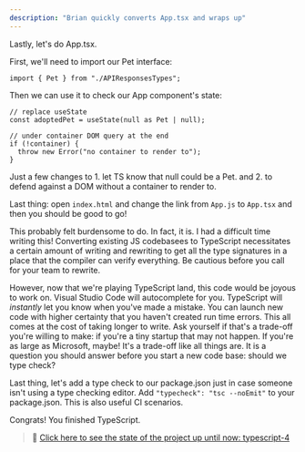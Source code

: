 ```yaml
---
description: "Brian quickly converts App.tsx and wraps up"
---
```


Lastly, let's do App.tsx.

First, we'll need to import our Pet interface:

```tsx
import { Pet } from "./APIResponsesTypes";
```

Then we can use it to check our App component's state:

```tsx
// replace useState
const adoptedPet = useState(null as Pet | null);

// under container DOM query at the end
if (!container) {
  throw new Error("no container to render to");
}
```

Just a few changes to 1. let TS know that null could be a Pet. and 2. to defend against a DOM without a container to render to.

Last thing: open `index.html` and change the link from `App.js` to `App.tsx` and then you should be good to go!

This probably felt burdensome to do. In fact, it is. I had a difficult time writing this! Converting existing JS codebasees to TypeScript necessitates a certain amount of writing and rewriting to get all the type signatures in a place that the compiler can verify everything. Be cautious before you call for your team to rewrite.

However, now that we're playing TypeScript land, this code would be joyous to work on. Visual Studio Code will autocomplete for you. TypeScript will _instantly_ let you know when you've made a mistake. You can launch new code with higher certainty that you haven't created run time errors. This all comes at the cost of taking longer to write. Ask yourself if that's a trade-off you're willing to make: if you're a tiny startup that may not happen. If you're as large as Microsoft, maybe! It's a trade-off like all things are. It is a question you should answer before you start a new code base: should we type check?

Last thing, let's add a type check to our package.json just in case someone isn't using a type checking editor. Add `"typecheck": "tsc --noEmit"` to your package.json. This is also useful CI scenarios.

Congrats! You finished TypeScript.

> 🏁 [Click here to see the state of the project up until now: typescript-4][step]

[step]: https://github.com/btholt/citr-v8-project/tree/master/typescript-4
